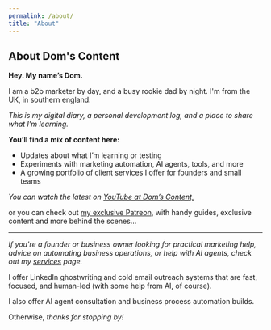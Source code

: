 ```yaml
---
permalink: /about/
title: "About"
---
```


## About Dom's Content

**Hey. My name’s Dom.** 

I am a b2b marketer by day, and a busy rookie dad by night. I'm from the UK, in southern england. 

*This is my digital diary, a personal development log, and a place to share what I’m learning.*

**You’ll find a mix of content here:**
- Updates about what I’m learning or testing
- Experiments with marketing automation, AI agents, tools, and more
- A growing portfolio of client services I offer for founders and small teams

*You can watch the latest on [YouTube at Dom’s Content,](https://www.youtube.com/@doms-content)* 

or you can check out [my exclusive Patreon](https://www.patreon.com/domscontent), with handy guides, exclusive content and more behind the scenes...

---

*If you're a founder or business owner looking for practical marketing help, advice on automating business operations, or help with AI agents, check out my [services](/services) page.* 

I offer LinkedIn ghostwriting and cold email outreach systems that are fast, focused, and human-led (with some help from AI, of course).

I also offer AI agent consultation and business process automation builds.

Otherwise, *thanks for stopping by!*
